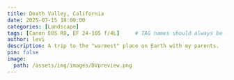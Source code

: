 ```yaml
---
title: Death Valley, California
date: 2025-07-15 18:00:00
categories: [Landscape]
tags: [Canon EOS R8, EF 24-105 f/4L]     # TAG names should always be lowercase
author: levi
description: A trip to the "warmest" place on Earth with my parents.
pin: false
image:
  path: /assets/img/images/DVpreview.png
---
```

